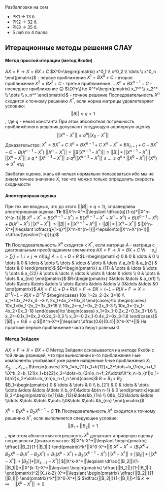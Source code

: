 Разбалловки на сем

* РК1 -> 13 б.
* РК2 -> 32 б.
* РК3 -> 35 б.
* 5 лаб по 4 балла

## Итерационные методы решения СЛАУ

#### Метод простой итерации (метод Якоби)

$AX=F\to X=BX+C$
$X^0=\begin{pmatrix} x^0_1 \\ x^0_2 \\ \dots \\ x^0_n  \end{pmatrix}$ - первое приближение
$X^1=BX^0+C$ - второе приближение
$X^2=BX^1+C$ - третье приближение
$\dots$
$X^n=BX^{n-1}+C$ - последнее приближение 🙃
$\{X^n\}\to X^*=\begin{pmatrix} x_1^* \\ x_2^* \\ \dots \\ x_n^*  \end{pmatrix}$ - точное решение
Последовательность $X^n$ сходится к точному решению $X^*$, если норма матрицы удовлетворяет условию: $$||B||\leqslant q < 1$$ , где $q$ - некая константа
При этом абсолютная погрешность приближённого решения допускают следующую априорную оценку$$||X^n-X^*||\leqslant q^n ||X_0-X^*||$$
Доказательство:
$X^*=BX^*+C$
$X^n=BX^{n-1}+C$
$X^n-X^*=BX_{n-1}+C-BX^*-C=B(X^{n-1}-X^*)$
$||X^n=X^*||=||B(X^{n-1}-X^*)||\leqslant||B||*||X^{n-1}-X^*||$
$||X^n-X^*||\leqslant q*||X^{n-1}-X^*||\leqslant q^2||X^{n-2}-X^*||\leqslant \dots\leqslant q^n*||X^0-X^*||$
$\{X^n\}\to X^*$ чтд

Заебатая оценка, жаль ей нельзя нормально пользоваться ибо мы не знаем точное значение $X$, так что можно только определить скорость сходимости

#### Апостериорная оценка

При тех же вводных, что до этого ($||B||\leqslant q < 1$), справедлива апостериорная оценка:
**Th** $||X^n-X^*||\leqslant \dfrac{q}{1-q}*||X^n-X^{n-1}||$
$X^n-X^*=B(X^{n-1}-X^*)=B(X^{n-1}-X^*+X^n-X^n)=B(X^{n-1}-X^n)+B(X^n-X^*)$
$||X^n-X^*||\leqslant ||B||*||X^{n-1}-X^n||+||B||*||X^n-X^*||$
$||X^n-X^*||\leqslant \dfrac{q}{1-q}*||X^n-X^{n-1}||<\epsilon\to||X^n-X^{n-1}||<\dfrac{\epsilon(1-q)}{q}$

**Th** Последовательность $X^n$ сходится к $X^*$, если матрица $A$ - матрица с диагональным преобладанием элементов
$AX=F\to X=BX+C$
$\forall i\quad|a_{ii}|>\sum(j=1,i\neq j\to n)|a_{ij}|$
$A=L+D+R$
$L=\begin{pmatrix} 0 & 0 & \dots & 0 \\ \dots & 0 & \dots & \dots \\ \dots & \dots & \dots & \dots \\ a_{n1} & a_{n2} & \dots & 0 \end{pmatrix}$
$D=\begin{pmatrix} a_{11} & \dots & \dots & \dots \\ \dots & a_{22} & \dots & \dots \\ \dots & \dots & \dots & \dots \\ 0 & \dots  & \dots  & a_{nn} \end{pmatrix}$
$R=\begin{pmatrix} 0&\dots &\dots & a_{n1} \\ \dots &\dots &\dots &\dots \\ \dots &\dots &\dots &\dots \\ 0&\dots &\dots &0 \end{pmatrix}$
$AX=F$
$(L+D+R)X=F\to DX=(-L-R)X+F\to X=D^{-1}(-L-R)X+D^{-1}F$
$\begin{cases} 10x_1+2x_2-3x_3=16 \\ x_1+10x_2+2x_3=-3 \\ 2x_1+4x_2+10x_3 \end{cases}\to \begin{cases} 10x_1=0x_1-2x_2+3x_3+16 \\ 10x_2=-x_1+0x_2-2x_3-3 \\ 10x_3=-2x_1-4x_2+0x_3-18 \end{cases}\to \begin{cases} x_1=0x_1-0.2x_2+0.3x_3+1.6 \\ x_2=-0.1x_1+0x_2-0.2x_3-0.3 \\ x_3=-0.2x_1-0.4x_2+0x_3-1.8 \end{cases}$
$||B||_1=0.6=q$
$||X^n-X^*||\leqslant \dfrac{0.6}{0.4}||X^n-X^*||$
На практике первое приближение часто берут равным 0

#### Метод Зейделя

$AX=F\to X=BX+C$
Метод Зейделя основывается на методе Якоби с той лишь разницей, что при вычислении $k$-го приближения $i$-ые компоненты учитывают уже ранее найденные $k$-ые приближения $X_1, X_2, \dots, X_{i-1}$
$\begin{cases} X^k_1=b_{11}x_1+b{12}x_2+\dots+b_{1n}x_n+f_1 \\X^k_2=b_{21}x_1+b{22}x_2+\dots+b_{2n}x_n+f_2\\\dots\\X^k_n=b_{n1}x_1+b{n2}x_2+\dots+b_{nn}x_n+f_n \end{cases}$
$B=B_1+B_2$
$B_1=\begin{pmatrix} 0 & \dots & \dots & 0 \\ b_{21} & 0 & \dots & \dots \\dots &\dots &\dots &\dots \\ b_{n1}&\dots &b{n n-1} & 0 \end{pmatrix}\quad B_2=\begin{pmatrix} b{11}&b_{12}&\dots&b_{1n} \\ 0&b_{22}&\dots &\dots \\\dots &\dots &\dots &\dots \\0&\dots &\dots &b_{nn} \end{pmatrix}$

$X^k=B_1X^k+B_2X^{k-1}+C$
**Th** Последовательность $X^k$ сходится к точному решению $X^*$, если выполняется следующее условие:$$||B_1+||B_2||<1$$, при этом абсолютная погрешность $X^k$ допускает априорную оценку погрешности
Доказательство:
$||X^k-X^*||\leqslant \begin{pmatrix} \dfrac{||B_2}{1-||B_1||} \end{pmatrix}^k*||X^0-X^*||$
$X^k-X^*=(B_1X^k+B_2X^k-B_1X^*-B_2X^*)=B_1(X^k-X^*)+B_2(X^{k-1}-X^*)$
$||X^k-X^*||\leqslant ||B_1||*||X^k-X^*||+|B_2||*||X_{k-1}-X^*||$
$||X^k-X^*||\leqslant \dfrac{||B_2||}{1-||B_1||}*||X^{k-1}-X^*||\leqslant \begin{pmatrix} \dfrac{||B_2||}{1-||B_1||} \end{pmatrix}^2||X_{k-2}-X^*||\leqslant \begin{pmatrix} \dfrac{||B_2||}{1-||B_1||} \end{pmatrix}^k*||X^0-X^*||$
$\dfrac{||B_2||}{1-||B_1||}<1$
$k\to \infty\quad ||X^k-X^*||\to 0$

